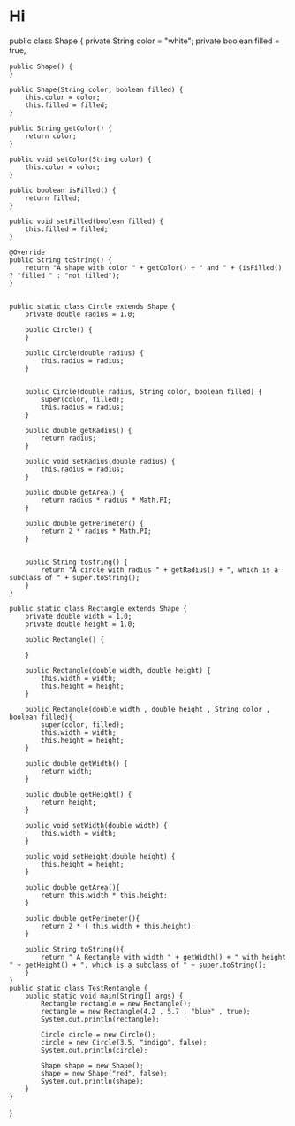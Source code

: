 # Hi
public class Shape {
    private String color = "white";
    private boolean filled = true;

    public Shape() {
    }

    public Shape(String color, boolean filled) {
        this.color = color;
        this.filled = filled;
    }

    public String getColor() {
        return color;
    }

    public void setColor(String color) {
        this.color = color;
    }

    public boolean isFilled() {
        return filled;
    }

    public void setFilled(boolean filled) {
        this.filled = filled;
    }

    @Override
    public String toString() {
        return "A shape with color " + getColor() + " and " + (isFilled() ? "filled " : "not filled");
    }


    public static class Circle extends Shape {
        private double radius = 1.0;

        public Circle() {
        }

        public Circle(double radius) {
            this.radius = radius;
        }


        public Circle(double radius, String color, boolean filled) {
            super(color, filled);
            this.radius = radius;
        }

        public double getRadius() {
            return radius;
        }

        public void setRadius(double radius) {
            this.radius = radius;
        }

        public double getArea() {
            return radius * radius * Math.PI;
        }

        public double getPerimeter() {
            return 2 * radius * Math.PI;
        }


        public String tostring() {
            return "A circle with radius " + getRadius() + ", which is a subclass of " + super.toString();
        }
    }

    public static class Rectangle extends Shape {
        private double width = 1.0;
        private double height = 1.0;

        public Rectangle() {

        }

        public Rectangle(double width, double height) {
            this.width = width;
            this.height = height;
        }

        public Rectangle(double width , double height , String color , boolean filled){
            super(color, filled);
            this.width = width;
            this.height = height;
        }

        public double getWidth() {
            return width;
        }

        public double getHeight() {
            return height;
        }

        public void setWidth(double width) {
            this.width = width;
        }

        public void setHeight(double height) {
            this.height = height;
        }

        public double getArea(){
            return this.width * this.height;
        }

        public double getPerimeter(){
            return 2 * ( this.width + this.height);
        }

        public String toString(){
            return " A Rectangle with width " + getWidth() + " with height " + getHeight() + ", which is a subclass of " + super.toString();
        }
    }
    public static class TestRentangle {
        public static void main(String[] args) {
            Rectangle rectangle = new Rectangle();
            rectangle = new Rectangle(4.2 , 5.7 , "blue" , true);
            System.out.println(rectangle);

            Circle circle = new Circle();
            circle = new Circle(3.5, "indigo", false);
            System.out.println(circle);

            Shape shape = new Shape();
            shape = new Shape("red", false);
            System.out.println(shape);
        }
    }
}
